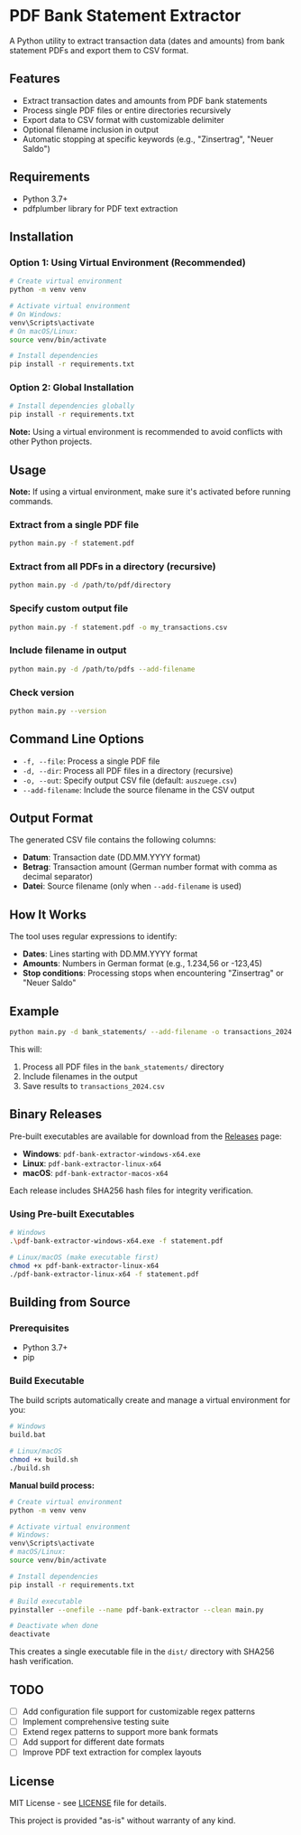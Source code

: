 # PDF Bank Statement Extractor

A Python utility to extract transaction data (dates and amounts) from bank statement PDFs and export them to CSV format.

## Features

- Extract transaction dates and amounts from PDF bank statements
- Process single PDF files or entire directories recursively
- Export data to CSV format with customizable delimiter
- Optional filename inclusion in output
- Automatic stopping at specific keywords (e.g., "Zinsertrag", "Neuer Saldo")

## Requirements

- Python 3.7+
- pdfplumber library for PDF text extraction

## Installation

### Option 1: Using Virtual Environment (Recommended)

```bash
# Create virtual environment
python -m venv venv

# Activate virtual environment
# On Windows:
venv\Scripts\activate
# On macOS/Linux:
source venv/bin/activate

# Install dependencies
pip install -r requirements.txt
```

### Option 2: Global Installation

```bash
# Install dependencies globally
pip install -r requirements.txt
```

**Note:** Using a virtual environment is recommended to avoid conflicts with other Python projects.

## Usage

**Note:** If using a virtual environment, make sure it's activated before running commands.

### Extract from a single PDF file
```bash
python main.py -f statement.pdf
```

### Extract from all PDFs in a directory (recursive)
```bash
python main.py -d /path/to/pdf/directory
```

### Specify custom output file
```bash
python main.py -f statement.pdf -o my_transactions.csv
```

### Include filename in output
```bash
python main.py -d /path/to/pdfs --add-filename
```

### Check version
```bash
python main.py --version
```

## Command Line Options

- `-f, --file`: Process a single PDF file
- `-d, --dir`: Process all PDF files in a directory (recursive)
- `-o, --out`: Specify output CSV file (default: `auszuege.csv`)
- `--add-filename`: Include the source filename in the CSV output

## Output Format

The generated CSV file contains the following columns:
- **Datum**: Transaction date (DD.MM.YYYY format)
- **Betrag**: Transaction amount (German number format with comma as decimal separator)
- **Datei**: Source filename (only when `--add-filename` is used)

## How It Works

The tool uses regular expressions to identify:
- **Dates**: Lines starting with DD.MM.YYYY format
- **Amounts**: Numbers in German format (e.g., 1.234,56 or -123,45)
- **Stop conditions**: Processing stops when encountering "Zinsertrag" or "Neuer Saldo"

## Example

```bash
python main.py -d bank_statements/ --add-filename -o transactions_2024.csv
```

This will:
1. Process all PDF files in the `bank_statements/` directory
2. Include filenames in the output
3. Save results to `transactions_2024.csv`

## Binary Releases

Pre-built executables are available for download from the [Releases](https://github.com/MPZ-00/pdf-bank-extractor/releases) page:

- **Windows**: `pdf-bank-extractor-windows-x64.exe`
- **Linux**: `pdf-bank-extractor-linux-x64`
- **macOS**: `pdf-bank-extractor-macos-x64`

Each release includes SHA256 hash files for integrity verification.

### Using Pre-built Executables

```bash
# Windows
.\pdf-bank-extractor-windows-x64.exe -f statement.pdf

# Linux/macOS (make executable first)
chmod +x pdf-bank-extractor-linux-x64
./pdf-bank-extractor-linux-x64 -f statement.pdf
```

## Building from Source

### Prerequisites
- Python 3.7+
- pip

### Build Executable

The build scripts automatically create and manage a virtual environment for you:

```bash
# Windows
build.bat

# Linux/macOS
chmod +x build.sh
./build.sh
```

**Manual build process:**

```bash
# Create virtual environment
python -m venv venv

# Activate virtual environment
# Windows:
venv\Scripts\activate
# macOS/Linux:
source venv/bin/activate

# Install dependencies
pip install -r requirements.txt

# Build executable
pyinstaller --onefile --name pdf-bank-extractor --clean main.py

# Deactivate when done
deactivate
```

This creates a single executable file in the `dist/` directory with SHA256 hash verification.

## TODO

- [ ] Add configuration file support for customizable regex patterns
- [ ] Implement comprehensive testing suite
- [ ] Extend regex patterns to support more bank formats
- [ ] Add support for different date formats
- [ ] Improve PDF text extraction for complex layouts

## License

MIT License - see [LICENSE](LICENSE) file for details.

This project is provided "as-is" without warranty of any kind.
